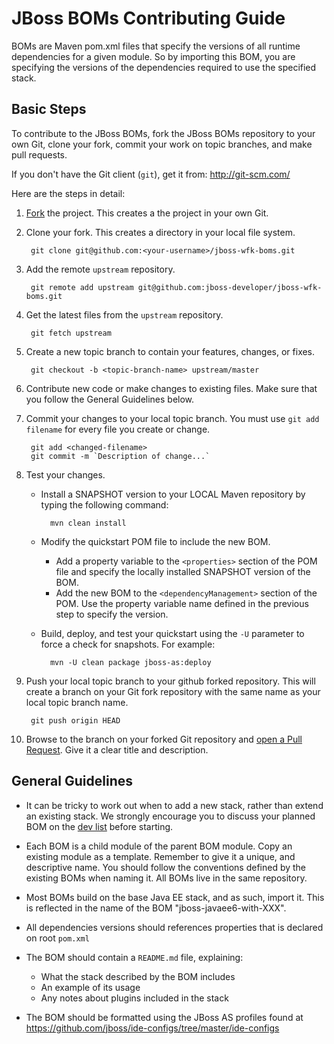 JBoss BOMs Contributing Guide
=============================

BOMs are Maven pom.xml files that specify the versions of all runtime dependencies for a given module.  So by importing this BOM, you are specifying the versions of the dependencies required to use the specified stack.

Basic Steps
-----------

To contribute to the JBoss BOMs, fork the JBoss BOMs repository to your own Git, clone your fork, commit your work on topic branches, and make pull requests. 

If you don't have the Git client (`git`), get it from: <http://git-scm.com/>

Here are the steps in detail:

1. [Fork](https://github.com/jboss-developer/jboss-wfk-boms/fork_select) the project. This creates a the project in your own Git.

2. Clone your fork. This creates a directory in your local file system.

        git clone git@github.com:<your-username>/jboss-wfk-boms.git

3. Add the remote `upstream` repository.

        git remote add upstream git@github.com:jboss-developer/jboss-wfk-boms.git

4. Get the latest files from the `upstream` repository.

        git fetch upstream

5. Create a new topic branch to contain your features, changes, or fixes.

        git checkout -b <topic-branch-name> upstream/master

6. Contribute new code or make changes to existing files. Make sure that you follow the General Guidelines below.

7. Commit your changes to your local topic branch. You must use `git add filename` for every file you create or change.

        git add <changed-filename>
        git commit -m `Description of change...`

8. Test your changes. 
    * Install a SNAPSHOT version to your LOCAL Maven repository by typing the following command: 
    
            mvn clean install 
    * Modify the quickstart POM file to include the new BOM.
       * Add a property variable to the `<properties>` section of the POM file and specify the locally installed SNAPSHOT version of the BOM.
       * Add the new BOM to the `<dependencyManagement>` section of the POM. Use the property variable name defined in the previous step to specify the version.
    * Build, deploy, and test your quickstart using the `-U` parameter to force a check for snapshots. For example:
    
            mvn -U clean package jboss-as:deploy
9. Push your local topic branch to your github forked repository. This will create a branch on your Git fork repository with the same name as your local topic branch name.

        git push origin HEAD            

10. Browse to the <topic-branch-name> branch on your forked Git repository and [open a Pull Request](http://help.github.com/send-pull-requests/). Give it a clear title and description.

General Guidelines
------------------

* It can be tricky to work out when to add a new stack, rather than extend an existing stack. We strongly encourage you to discuss your planned BOM on the [dev list](http://www.jboss.org/jdf/forums/jdf-dev/) before starting.

* Each BOM is a child module of the parent BOM module. Copy an existing module as a template. Remember to give it a unique, and descriptive name. You should follow the conventions defined by the existing BOMs when naming it. All BOMs live in the same repository.

* Most BOMs build on the base Java EE stack, and as such, import it. This is reflected in the name of the BOM "jboss-javaee6-with-XXX".

* All dependencies versions should references properties that is declared on root `pom.xml`

* The BOM should contain a `README.md` file, explaining:
   * What the stack described by the BOM includes 
   * An example of its usage
   * Any notes about plugins included in the stack

* The BOM should be formatted using the JBoss AS profiles found at <https://github.com/jboss/ide-configs/tree/master/ide-configs>

